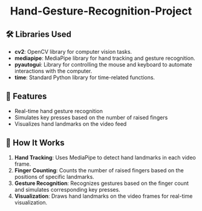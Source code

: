 <h1 align="center">Hand-Gesture-Recognition-Project</h1>

## 🛠 Libraries Used
- **cv2**: OpenCV library for computer vision tasks.
- **mediapipe**: MediaPipe library for hand tracking and gesture recognition.
- **pyautogui**: Library for controlling the mouse and keyboard to automate interactions with the computer.
- **time**: Standard Python library for time-related functions.

## 🎯 Features
- Real-time hand gesture recognition
- Simulates key presses based on the number of raised fingers
- Visualizes hand landmarks on the video feed

## 🚀 How It Works
1. **Hand Tracking**: Uses MediaPipe to detect hand landmarks in each video frame.
2. **Finger Counting**: Counts the number of raised fingers based on the positions of specific landmarks.
3. **Gesture Recognition**: Recognizes gestures based on the finger count and simulates corresponding key presses.
4. **Visualization**: Draws hand landmarks on the video frames for real-time visualization.
